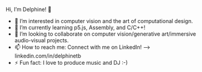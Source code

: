 Hi, I’m Delphine! 👋
- 👀 I’m interested in computer vision and the art of computational design.
- 🌱 I’m currently learning p5.js, Assembly, and C/C++!
- 💞️ I’m looking to collaborate on computer vision/generative art/immersive audio-visual projects.
- 📫 How to reach me: Connect with me on LinkedIn! --> linkedin.com/in/delphinetb
- ⚡ Fun fact: I love to produce music and DJ :-)

<!---
dtaibeau/dtaibeau is a ✨ special ✨ repository because its `README.md` (this file) appears on your GitHub profile.
You can click the Preview link to take a look at your changes.
--->
